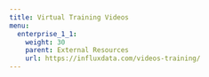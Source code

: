 ```yaml
---
title: Virtual Training Videos
menu:
  enterprise_1_1:
    weight: 30
    parent: External Resources
    url: https://influxdata.com/videos-training/
---
```

